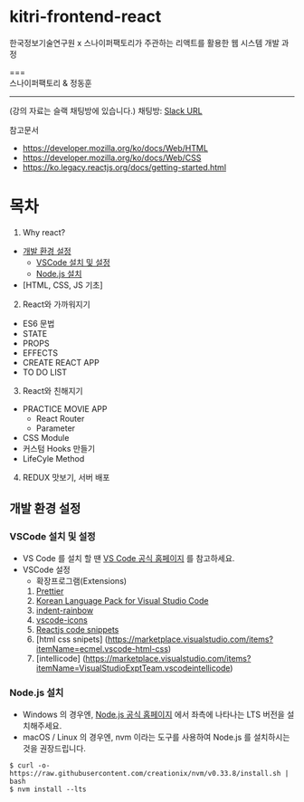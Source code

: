 # kitri-frontend-react
한국정보기술연구원 x 스나이퍼팩토리가 주관하는 리액트를 활용한 웹 시스템 개발 과정

===   
스나이퍼팩토리 & 정동훈
***
(강의 자료는 슬랙 채팅방에 있습니다.)
채팅방: [Slack URL](https://join.slack.com/t/kitrix/shared_invite/zt-1ujwdwpu8-CWbtAvLowOpPD6FhXwk~5A) 

참고문서
- https://developer.mozilla.org/ko/docs/Web/HTML
- https://developer.mozilla.org/ko/docs/Web/CSS
- https://ko.legacy.reactjs.org/docs/getting-started.html

# 목차
1. Why react?
- [개발 환경 설정](#개발-환경-설정)
  - [VSCode 설치 및 설정](#VSCode-설치-및-설정)
  - [Node.js 설치](#Node.js-설치)
- [HTML, CSS, JS 기초]
  
2. React와 가까워지기
- ES6 문법
- STATE
- PROPS
- EFFECTS
- CREATE REACT APP
- TO DO LIST
 
3. React와 친해지기 
- PRACTICE MOVIE APP
  - React Router
  - Parameter
- CSS Module
- 커스텀 Hooks 만들기
- LifeCyle Method

4. REDUX 맛보기, 서버 배포
 


## 개발 환경 설정
### VSCode 설치 및 설정
- VS Code 를 설치 할 땐 [VS Code 공식 홈페이지](https://code.visualstudio.com/) 를 참고하세요.
- VSCode 설정
   - 확장프로그램(Extensions)
   1. [Prettier](https://marketplace.visualstudio.com/items?itemName=esbenp.prettier-vscode)
   2. [Korean Language Pack for Visual Studio Code](https://marketplace.visualstudio.com/items?itemName=MS-CEINTL.vscode-language-pack-ko)
   3. [indent-rainbow](https://marketplace.visualstudio.com/items?itemName=oderwat.indent-rainbow)
   4. [vscode-icons](https://marketplace.visualstudio.com/items?itemName=vscode-icons-team.vscode-icons)
   5. [Reactjs code snippets](https://marketplace.visualstudio.com/items?itemName=xabikos.ReactSnippets)
   5. [html css snipets] (https://marketplace.visualstudio.com/items?itemName=ecmel.vscode-html-css)
   6. [intellicode] (https://marketplace.visualstudio.com/items?itemName=VisualStudioExptTeam.vscodeintellicode)
### Node.js 설치
- Windows 의 경우엔, [Node.js 공식 홈페이지](https://nodejs.org/en) 에서 좌측에 나타나는 LTS 버전을 설치해주세요.
- macOS / Linux 의 경우엔, nvm 이라는 도구를 사용하여 Node.js 를 설치하시는 것을 권장드립니다.
```
$ curl -o- https://raw.githubusercontent.com/creationix/nvm/v0.33.8/install.sh | bash
$ nvm install --lts
```
